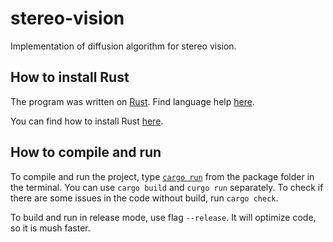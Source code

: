 # stereo-vision

Implementation of diffusion algorithm for stereo vision.

## How to install Rust

The program was written on [Rust](https://en.wikipedia.org/wiki/Rust_(programming_language)). Find language help [here](https://doc.rust-lang.org/stable/book/).

You can find how to install Rust [here](https://doc.rust-lang.org/stable/book/ch01-01-installation.html).

## How to compile and run
To compile and run the project, type [`cargo run`](https://doc.rust-lang.org/stable/book/ch01-03-hello-cargo.html) from the package folder in the terminal.
You can use `cargo build` and `curgo run` separately.
To check if there are some issues in the code without build, run `cargo check`.

To build and run in release mode, use flag `--release`.
It will optimize code, so it is mush faster.
